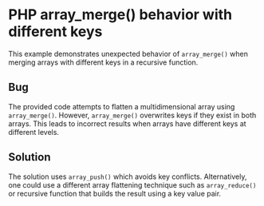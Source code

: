 # PHP array_merge() behavior with different keys
This example demonstrates unexpected behavior of `array_merge()` when merging arrays with different keys in a recursive function.

## Bug
The provided code attempts to flatten a multidimensional array using `array_merge()`. However, `array_merge()` overwrites keys if they exist in both arrays.  This leads to incorrect results when arrays have different keys at different levels.

## Solution
The solution uses `array_push()` which avoids key conflicts.  Alternatively, one could use a different array flattening technique such as `array_reduce()` or recursive function that builds the result using a key value pair.